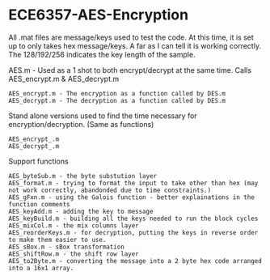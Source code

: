 # ECE6357-AES-Encryption

All .mat files are message/keys used to test the code. At this time, it is set up to only takes hex message/keys. A far as I can tell it is working correctly. The 128/192/256 indicates the key length of the sample.

AES.m - Used as a 1 shot to both encrypt/decrypt at the same time. Calls AES_encrypt.m & AES_decrypt.m

    AES_encrypt.m - The encryption as a function called by DES.m
    AES_decrypt.m - The decryption as a function called by DES.m

Stand alone versions used to find the time necessary for encryption/decryption. (Same as functions)

    AES_encrypt_.m
    AES_decrypt_.m

Support functions
 
    AES_byteSub.m - the byte substution layer
    AES_format.m - trying to format the input to take other than hex (may not work correctly, abandonded due to time constraints.)
    AES_gFxn.m - using the Galois function - better explainations in the function comments
    AES_keyAdd.m - adding the key to message
    AES_keyBuild.m - building all the keys needed to run the block cycles
    AES_mixCol.m - the mix columns layer
    AES_reorderKeys.m - for decryption, putting the keys in reverse order to make them easier to use.
    AES_sBox.m - sBox transformation
    AES_shiftRow.m - the shift row layer
    AES_to2Byte.m - converting the message into a 2 byte hex code arranged into a 16x1 array. 

